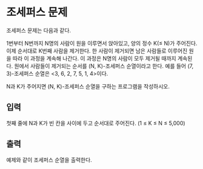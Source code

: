 # 조세퍼스 문제
조세퍼스 문제는 다음과 같다.

1번부터 N번까지 N명의 사람이 원을 이루면서 앉아있고, 양의 정수 K(≤ N)가 주어진다. 이제 순서대로 K번째 사람을 제거한다. 한 사람이 제거되면 남은 사람들로 이루어진 원을 따라 이 과정을 계속해 나간다. 이 과정은 N명의 사람이 모두 제거될 때까지 계속된다. 원에서 사람들이 제거되는 순서를 (N, K)-조세퍼스 순열이라고 한다. 예를 들어 (7, 3)-조세퍼스 순열은 <3, 6, 2, 7, 5, 1, 4>이다.

N과 K가 주어지면 (N, K)-조세퍼스 순열을 구하는 프로그램을 작성하시오.

## 입력
첫째 줄에 N과 K가 빈 칸을 사이에 두고 순서대로 주어진다. (1 ≤ K ≤ N ≤ 5,000)

## 출력
예제와 같이 조세퍼스 순열을 출력한다.


